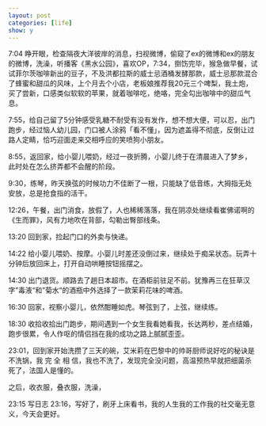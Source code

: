```yaml
---
layout: post
categories: [life]
show: y
---
```


7:04 睁开眼，检查隔夜大洋彼岸的消息，扫视微博，偷窥了ex的微博和ex的朋友的微博，洗澡，听播客《黑水公园》，喜欢OP，7:34，捯饬完毕，猴急做早餐，试试菲尔茨咖啡新出的豆子，不及洪都拉斯的威士忌酒桶发酵那款，威士忌那款混合了蜂蜜和甜瓜的风味，上个月去个小店，老板娘推荐我20元三个啤梨，我土炮，买了尝新，口感类似软软的苹果，就着咖啡吃，绝咯，完全勾出咖啡中的甜瓜气息。

7:55，给自己留了5分钟感受乳糖不耐受有没有发作，想不想大便，可以忍，出门跑步，经过恼人幼儿园，门口被人涂鸦「看不懂」，因为遮盖得不彻底，反倒让过路人定睛，恰巧迎面走来交相呼应的笑喷狗小朋友。

8:55，返回家，给小婴儿喂奶，经过一夜折腾，小婴儿终于在清晨进入了梦乡，此时处在怎么挤弄都不会醒的阶段。

9:30，练琴，昨天换弦的时候功力不佳断了一根，只能缺了低音练，大拇指无处安放，总是抢食指的活干。

12:26，午餐，出门消食，放假了，人也稀稀落落，我在阴凉处继续看崔佛诺啊的《生而罪》，风有力地吹在背部，勾勒出臀部线条。

13:20 回到家，捡起门口的外卖与快递。

14:22 给小婴儿喂奶、按摩。小婴儿时差还没倒过来，继续处于痴呆状态。玩弄十分钟后放回床上，打开自动哄睡按钮摇摆之。

14:30 出门退货。顺路去了趟日本超市。在酒柜前驻足不前。犹豫再三在狂草汉字”毒液“和”菊水“的酒瓶中外选择了一款茉莉花味的啤酒。

16:30 回家，视察小婴儿，依然酣睡如虎。琴弦到了，上弦，继续练。

18:30 收拾收拾出门跑步，期间遇到一个女生我看她看我，长达两秒，差点结婚，跑步很累，令人作呕的情侣挡在我的成功之路上腻腻歪歪。

23:01，回到家开始洗攒了三天的碗，艾米莉在巴黎中的帅哥厨师说好吃的秘诀是不洗锅，我 完 全 相 信，我也不洗了，发现完全没问题，高温预热早就把细菌杀死了，法国人是懂的。

之后，收衣服，叠衣服，洗澡，

23:15 写日志 23:16，写好了，刷牙上床看书，我的人生我的工作我的社交毫无意义，今天会更好。